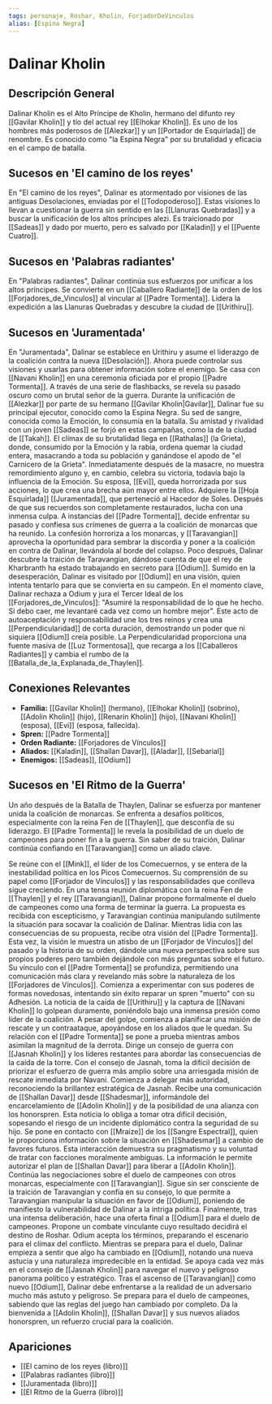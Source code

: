 ```yaml
---
tags: personaje, Roshar, Kholin, ForjadorDeVinculos
alias: [Espina Negra]
---
```


# Dalinar Kholin

## Descripción General
Dalinar Kholin es el Alto Príncipe de Kholin, hermano del difunto rey [[Gavilar Kholin]] y tío del actual rey [[Elhokar Kholin]]. Es uno de los hombres más poderosos de [[Alezkar]] y un [[Portador de Esquirlada]] de renombre. Es conocido como "la Espina Negra" por su brutalidad y eficacia en el campo de batalla.

## Sucesos en 'El camino de los reyes'
En "El camino de los reyes", Dalinar es atormentado por visiones de las antiguas Desolaciones, enviadas por el [[Todopoderoso]]. Estas visiones lo llevan a cuestionar la guerra sin sentido en las [[Llanuras Quebradas]] y a buscar la unificación de los altos príncipes alezi. Es traicionado por [[Sadeas]] y dado por muerto, pero es salvado por [[Kaladin]] y el [[Puente Cuatro]].

## Sucesos en 'Palabras radiantes'
En "Palabras radiantes", Dalinar continúa sus esfuerzos por unificar a los altos príncipes. Se convierte en un [[Caballero Radiante]] de la orden de los [[Forjadores_de_Vinculos]] al vincular al [[Padre Tormenta]]. Lidera la expedición a las Llanuras Quebradas y descubre la ciudad de [[Urithiru]].

## Sucesos en 'Juramentada'
En "Juramentada", Dalinar se establece en Urithiru y asume el liderazgo de la coalición contra la nueva [[Desolación]]. Ahora puede controlar sus visiones y usarlas para obtener información sobre el enemigo. Se casa con [[Navani Kholin]] en una ceremonia oficiada por el propio [[Padre Tormenta]]. A través de una serie de flashbacks, se revela su pasado oscuro como un brutal señor de la guerra. Durante la unificación de [[Alezkar]] por parte de su hermano [[Gavilar Kholin|Gavilar]], Dalinar fue su principal ejecutor, conocido como la Espina Negra. Su sed de sangre, conocida como la Emoción, lo consumía en la batalla. Su amistad y rivalidad con un joven [[Sadeas]] se forjó en estas campañas, como la de la ciudad de [[Takah]]. El clímax de su brutalidad llega en [[Rathalas]] (la Grieta), donde, consumido por la Emoción y la rabia, ordena quemar la ciudad entera, masacrando a toda su población y ganándose el apodo de "el Carnicero de la Grieta". Inmediatamente después de la masacre, no muestra remordimiento alguno y, en cambio, celebra su victoria, todavía bajo la influencia de la Emoción. Su esposa, [[Evi]], queda horrorizada por sus acciones, lo que crea una brecha aún mayor entre ellos. Adquiere la [[Hoja Esquirlada]] [[Juramentada]], que perteneció al Hacedor de Soles. Después de que sus recuerdos son completamente restaurados, lucha con una inmensa culpa. A instancias del [[Padre Tormenta]], decide enfrentar su pasado y confiesa sus crímenes de guerra a la coalición de monarcas que ha reunido. La confesión horroriza a los monarcas, y [[Taravangian]] aprovecha la oportunidad para sembrar la discordia y poner a la coalición en contra de Dalinar, llevándola al borde del colapso. Poco después, Dalinar descubre la traición de Taravangian, dándose cuenta de que el rey de Kharbranth ha estado trabajando en secreto para [[Odium]]. Sumido en la desesperación, Dalinar es visitado por [[Odium]] en una visión, quien intenta tentarlo para que se convierta en su campeón. En el momento clave, Dalinar rechaza a Odium y jura el Tercer Ideal de los [[Forjadores_de_Vinculos]]: "Asumiré la responsabilidad de lo que he hecho. Si debo caer, me levantaré cada vez como un hombre mejor". Este acto de autoaceptación y responsabilidad une los tres reinos y crea una [[Perpendicularidad]] de corta duración, demostrando un poder que ni siquiera [[Odium]] creía posible. La Perpendicularidad proporciona una fuente masiva de [[Luz Tormentosa]], que recarga a los [[Caballeros Radiantes]] y cambia el rumbo de la [[Batalla_de_la_Explanada_de_Thaylen]].

## Conexiones Relevantes
* **Familia:** [[Gavilar Kholin]] (hermano), [[Elhokar Kholin]] (sobrino), [[Adolin Kholin]] (hijo), [[Renarin Kholin]] (hijo), [[Navani Kholin]] (esposa), [[Evi]] (esposa, fallecida).
* **Spren:** [[Padre Tormenta]]
* **Orden Radiante:** [[Forjadores de Vínculos]]
* **Aliados:** [[Kaladin]], [[Shallan Davar]], [[Aladar]], [[Sebarial]]
* **Enemigos:** [[Sadeas]], [[Odium]]

## Sucesos en 'El Ritmo de la Guerra'
Un año después de la Batalla de Thaylen, Dalinar se esfuerza por mantener unida la coalición de monarcas. Se enfrenta a desafíos políticos, especialmente con la reina Fen de [[Thaylen]], que desconfía de su liderazgo. El [[Padre Tormenta]] le revela la posibilidad de un duelo de campeones para poner fin a la guerra. Sin saber de su traición, Dalinar continúa confiando en [[Taravangian]] como un aliado clave.

Se reúne con el [[Mink]], el líder de los Comecuernos, y se entera de la inestabilidad política en los Picos Comecuernos. Su comprensión de su papel como [[Forjador de Vínculos]] y las responsabilidades que conlleva sigue creciendo. En una tensa reunión diplomática con la reina Fen de [[Thaylen]] y el rey [[Taravangian]], Dalinar propone formalmente el duelo de campeones como una forma de terminar la guerra. La propuesta es recibida con escepticismo, y Taravangian continúa manipulando sutilmente la situación para socavar la coalición de Dalinar. Mientras lidia con las consecuencias de su propuesta, recibe otra visión del [[Padre Tormenta]]. Esta vez, la visión le muestra un atisbo de un [[Forjador de Vínculos]] del pasado y la historia de su orden, dándole una nueva perspectiva sobre sus propios poderes pero también dejándole con más preguntas sobre el futuro. Su vínculo con el [[Padre Tormenta]] se profundiza, permitiendo una comunicación más clara y revelando más sobre la naturaleza de los [[Forjadores de Vínculos]]. Comienza a experimentar con sus poderes de formas novedosas, intentando sin éxito reparar un spren "muerto" con su Adhesión. La noticia de la caída de [[Urithiru]] y la captura de [[Navani Kholin]] lo golpean duramente, poniéndolo bajo una inmensa presión como líder de la coalición. A pesar del golpe, comienza a planificar una misión de rescate y un contraataque, apoyándose en los aliados que le quedan. Su relación con el [[Padre Tormenta]] se pone a prueba mientras ambos asimilan la magnitud de la derrota. Dirige un consejo de guerra con [[Jasnah Kholin]] y los líderes restantes para abordar las consecuencias de la caída de la torre. Con el consejo de Jasnah, toma la difícil decisión de priorizar el esfuerzo de guerra más amplio sobre una arriesgada misión de rescate inmediata por Navani. Comienza a delegar más autoridad, reconociendo la brillantez estratégica de Jasnah. Recibe una comunicación de [[Shallan Davar]] desde [[Shadesmar]], informándole del encarcelamiento de [[Adolin Kholin]] y de la posibilidad de una alianza con los honorspren. Esta noticia lo obliga a tomar otra difícil decisión, sopesando el riesgo de un incidente diplomático contra la seguridad de su hijo. Se pone en contacto con [[Mraize]] de los [[Sangre Espectral]], quien le proporciona información sobre la situación en [[Shadesmar]] a cambio de favores futuros. Esta interacción demuestra su pragmatismo y su voluntad de tratar con facciones moralmente ambiguas. La información le permite autorizar el plan de [[Shallan Davar]] para liberar a [[Adolin Kholin]]. Continúa las negociaciones sobre el duelo de campeones con otros monarcas, especialmente con [[Taravangian]]. Sigue sin ser consciente de la traición de Taravangian y confía en su consejo, lo que permite a Taravangian manipular la situación en favor de [[Odium]], poniendo de manifiesto la vulnerabilidad de Dalinar a la intriga política. Finalmente, tras una intensa deliberación, hace una oferta final a [[Odium]] para el duelo de campeones. Propone un combate vinculante cuyo resultado decidirá el destino de Roshar. Odium acepta los términos, preparando el escenario para el clímax del conflicto. Mientras se prepara para el duelo, Dalinar empieza a sentir que algo ha cambiado en [[Odium]], notando una nueva astucia y una naturaleza impredecible en la entidad. Se apoya cada vez más en el consejo de [[Jasnah Kholin]] para navegar el nuevo y peligroso panorama político y estratégico. Tras el ascenso de [[Taravangian]] como nuevo [[Odium]], Dalinar debe enfrentarse a la realidad de un adversario mucho más astuto y peligroso. Se prepara para el duelo de campeones, sabiendo que las reglas del juego han cambiado por completo. Da la bienvenida a [[Adolin Kholin]], [[Shallan Davar]] y sus nuevos aliados honorspren, un refuerzo crucial para la coalición.

## Apariciones
* [[El camino de los reyes (libro)]]
* [[Palabras radiantes (libro)]]
* [[Juramentada (libro)]]
* [[El Ritmo de la Guerra (libro)]]
